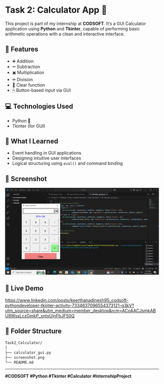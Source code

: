 # Task 2: Calculator App 🔢

This project is part of my internship at **CODSOFT**. It’s a GUI Calculator application using **Python** and **Tkinter**, capable of performing basic arithmetic operations with a clean and interactive interface.

## 🔧 Features

- ➕ Addition
- ➖ Subtraction
- ✖️ Multiplication
- ➗ Division
- 🧼 Clear function
- 🖱 Button-based input via GUI

## 💻 Technologies Used

- Python 🐍
- Tkinter (for GUI)

## 🧠 What I Learned

- Event handling in GUI applications
- Designing intuitive user interfaces
- Logical structuring using `eval()` and command binding

## 📸 Screenshot

![Calculator GUI](./screenshot.png)

## 🔗 Live Demo
https://www.linkedin.com/posts/keerthanadinesh95_codsoft-pythondeveloper-tkinter-activity-7334637096554373121-g3kV?utm_source=share&utm_medium=member_desktop&rcm=ACoAACJsmkABU8WssLczGmkP_xntxUjnFbJF50Q

## 📂 Folder Structure

```
Task2_Calculator/
│
├── calculator_gui.py
├── screenshot.png
└── README.md
```

---
**#CODSOFT #Python #Tkinter #Calculator #InternshipProject**
